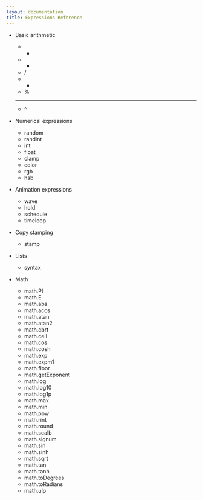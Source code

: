 ```yaml
---
layout: documentation
title: Expressions Reference
---
```


* Basic arithmetic
  * + 
  * - 
  * / 
  * * 
  * % 
  * ** 
  * ^ 

* Numerical expressions
  * random
  * randint
  * int
  * float
  * clamp
  * color
  * rgb
  * hsb


* Animation expressions
  * wave
  * hold
  * schedule
  * timeloop

* Copy stamping
  * stamp

* Lists
  * syntax
  
* Math
  * math.PI
  * math.E
  * math.abs
  * math.acos
  * math.atan
  * math.atan2
  * math.cbrt
  * math.ceil
  * math.cos
  * math.cosh
  * math.exp
  * math.expm1
  * math.floor
  * math.getExponent
  * math.log
  * math.log10
  * math.log1p
  * math.max
  * math.min
  * math.pow
  * math.rint
  * math.round
  * math.scalb
  * math.signum
  * math.sin
  * math.sinh
  * math.sqrt
  * math.tan
  * math.tanh
  * math.toDegrees
  * math.toRadians
  * math.ulp


